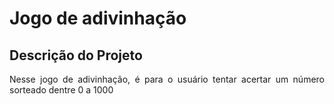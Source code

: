 # Jogo de adivinhação

## Descrição do Projeto
<p align="justify"> Nesse jogo de adivinhação, é para o usuário tentar acertar um número sorteado dentre 0 a 1000 </p>
